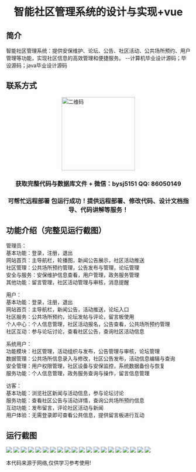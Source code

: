 <p><h1 align="center">智能社区管理系统的设计与实现+vue</h1></p>

## 简介
智能社区管理系统：提供安保维护、论坛、公告、社区活动、公共场所预约、用户管理等功能，实现社区信息的高效管理和便捷服务。    --计算机毕业设计源码；毕设源码；java毕业设计源码


## 联系方式
<img src="https://bs-1329754181.cos.ap-shanghai.myqcloud.com/wx.jpg" alt="二维码" style="display: block; margin: 0 auto;" width="200px">
<p><h3 align="center">获取完整代码与数据库文件 + 微信：bysj5151 QQ: 86050149</h3></p>
<p><h3 align="center">可帮忙远程部署 包运行成功！提供远程部署、修改代码、设计文档指导、代码讲解等服务！</h3></p>

## 功能介绍（完整见运行截图）
管理员：  
基本功能：登录，注册，退出  
网站首页：主导航栏，轮播图，新闻公告展示，社区活动推送  
社区管理：公共场所预约管理，公告发布与管理，论坛管理  
安全与服务：安保维护信息查看，用户管理，政务服务管理  
其他功能：留言管理，社区活动管理与审核，消息提醒  

用户：  
基本功能：登录，注册，退出  
网站首页：主导航栏，新闻公告，活动推送，论坛入口  
社区服务：公共场所预约，论坛发帖与评论，留言板使用  
个人中心：个人信息管理，社区活动报名，公告查看，公共场所预约管理  
社区互动：参与论坛讨论，查看社区公告，查询社区活动信息  

系统用户：  
功能模块：社区管理，活动组织与发布，公告管理与审核，论坛管理  
数据管理：公共场所信息录入与修改，社区公告发布，活动信息编辑与查询  
安全管理：用户权限管理，社区设备与安保监控，系统数据备份与恢复  
服务功能：个人信息管理，政务服务查询与操作，留言信息管理  

访客：  
基本功能：浏览社区新闻与活动信息，参与论坛讨论  
服务功能：查看社区公告与活动详情，查询公共场所预约信息  
互动功能：发布留言，评论社区活动与新闻  
用户体验：无需登录即可查看公共信息，提供留言板进行互动


## 运行截图
![](https://bs-1329754181.cos.ap-shanghai.myqcloud.com/ssm/SmartCommunityManagementSystem1/img/001.jpg)
![](https://bs-1329754181.cos.ap-shanghai.myqcloud.com/ssm/SmartCommunityManagementSystem1/img/002.jpg)
![](https://bs-1329754181.cos.ap-shanghai.myqcloud.com/ssm/SmartCommunityManagementSystem1/img/003.jpg)
![](https://bs-1329754181.cos.ap-shanghai.myqcloud.com/ssm/SmartCommunityManagementSystem1/img/004.jpg)
![](https://bs-1329754181.cos.ap-shanghai.myqcloud.com/ssm/SmartCommunityManagementSystem1/img/005.jpg)
![](https://bs-1329754181.cos.ap-shanghai.myqcloud.com/ssm/SmartCommunityManagementSystem1/img/006.jpg)
![](https://bs-1329754181.cos.ap-shanghai.myqcloud.com/ssm/SmartCommunityManagementSystem1/img/007.jpg)
![](https://bs-1329754181.cos.ap-shanghai.myqcloud.com/ssm/SmartCommunityManagementSystem1/img/008.jpg)
![](https://bs-1329754181.cos.ap-shanghai.myqcloud.com/ssm/SmartCommunityManagementSystem1/img/009.jpg)
![](https://bs-1329754181.cos.ap-shanghai.myqcloud.com/ssm/SmartCommunityManagementSystem1/img/010.jpg)
![](https://bs-1329754181.cos.ap-shanghai.myqcloud.com/ssm/SmartCommunityManagementSystem1/img/011.jpg)
![](https://bs-1329754181.cos.ap-shanghai.myqcloud.com/ssm/SmartCommunityManagementSystem1/img/012.jpg)
![](https://bs-1329754181.cos.ap-shanghai.myqcloud.com/ssm/SmartCommunityManagementSystem1/img/013.jpg)
![](https://bs-1329754181.cos.ap-shanghai.myqcloud.com/ssm/SmartCommunityManagementSystem1/img/014.jpg)
![](https://bs-1329754181.cos.ap-shanghai.myqcloud.com/ssm/SmartCommunityManagementSystem1/img/015.jpg)
![](https://bs-1329754181.cos.ap-shanghai.myqcloud.com/ssm/SmartCommunityManagementSystem1/img/016.jpg)
![](https://bs-1329754181.cos.ap-shanghai.myqcloud.com/ssm/SmartCommunityManagementSystem1/img/017.jpg)
![](https://bs-1329754181.cos.ap-shanghai.myqcloud.com/ssm/SmartCommunityManagementSystem1/img/018.jpg)
![](https://bs-1329754181.cos.ap-shanghai.myqcloud.com/ssm/SmartCommunityManagementSystem1/img/019.jpg)
![](https://bs-1329754181.cos.ap-shanghai.myqcloud.com/ssm/SmartCommunityManagementSystem1/img/020.jpg)

<p>本代码来源于网络,仅供学习参考使用!</p>
